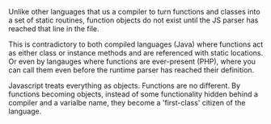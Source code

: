 Unlike other languages that us a compiler to turn functions and classes into a set of static routines, function objects do not exist until the JS parser has reached that line in the file.

This is contradictory to both compiled languages (Java) where functions act as either class or instance methods and are referenced with static locations. 
Or even by langauges where functions are ever-present (PHP), where you can call them even before the runtime parser has reached their definition.

Javascript treats everything as objects. Functions are no different. 
By functions becoming objects, instead of some functionality hidden behind a compiler and a varialbe name, they become a 'first-class' citizen of the language.

